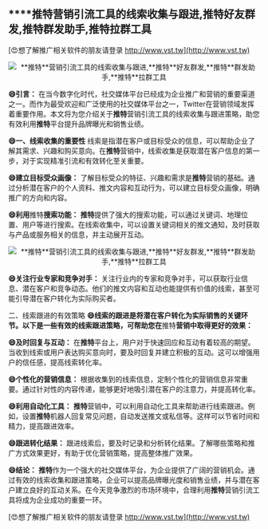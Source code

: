 ## ****推特**营销引流工具的线索收集与跟进,**推特**好友群发,**推特**群发助手,**推特**拉群工具**

[😍想了解推广相关软件的朋友请登录 http://www.vst.tw](http://www.vst.tw)

 <center><img src="https://vst.tw/MP4/tuiguang/png/0.png" alt="**推特**营销引流工具的线索收集与跟进,**推特**好友群发,**推特**群发助手,**推特**拉群工具"></center>

**😄引言：**
在当今数字化时代，社交媒体平台已经成为企业推广和营销的重要渠道之一。而作为最受欢迎和广泛使用的社交媒体平台之一，Twitter在营销领域发挥着重要作用。本文将为您介绍关于**推特**营销引流工具的线索收集与跟进策略，助您有效利用**推特**平台提升品牌曝光和销售业绩。

**😄一、线索收集的重要性**
线索是指潜在客户或目标受众的信息，可以帮助企业了解其需求、兴趣和购买意向。在**推特**营销中，线索收集是获取潜在客户信息的第一步，对于实现精准引流和有效转化至关重要。

**😄建立目标受众画像：**
了解目标受众的特征、兴趣和需求是**推特**营销的基础。通过分析潜在客户的个人资料、推文内容和互动行为，可以建立目标受众画像，明确推广的方向和内容。

**😄利用**推特**搜索功能：**
**推特**提供了强大的搜索功能，可以通过关键词、地理位置、用户等进行搜索。在线索收集中，可以设置关键词相关的推文通知，及时获取与产品或服务相关的信息，并主动展开互动。

 <center><img src="https://vst.tw/MP4/tuiguang/png/2.png" alt="**推特**营销引流工具的线索收集与跟进,**推特**好友群发,**推特**群发助手,**推特**拉群工具"></center>

**😄关注行业专家和竞争对手：**
关注行业内的专家和竞争对手，可以获取行业信息、潜在客户和竞争动态。他们的推文内容和互动也能提供有价值的线索，甚至可能引导潜在客户转化为实际购买者。

二、线索跟进的有效策略
**😄线索的跟进是将潜在客户转化为实际销售的关键环节。以下是一些有效的线索跟进策略，可帮助您在**推特**营销中取得更好的效果：**

**😄及时回复与互动：**
在**推特**平台上，用户对于快速回应和互动有着较高的期望。当收到线索或用户表达购买意向时，要及时回复并建立积极的互动。这可以增强用户的信任感，提高线索转化率。

**😄个性化的营销信息：**
根据收集到的线索信息，定制个性化的营销信息非常重要。通过针对性的内容传递，能够更好地吸引潜在客户的注意力，并提高转化率。

**😄利用自动化工具：**
**推特**营销中，可以利用自动化工具来帮助进行线索跟进。例如，设置**推特**机器人回复常见问题，自动发送推文或私信等。这样可以节省时间和精力，提高跟进效率。

**😄跟进转化结果：**
跟进线索后，要及时记录和分析转化结果。了解哪些策略和推广方式效果更好，有助于优化营销策略，提高整体推广效果。

**😄结论：**
**推特**作为一个强大的社交媒体平台，为企业提供了广阔的营销机会。通过有效的线索收集和跟进策略，企业可以提高品牌曝光度和销售业绩，并与潜在客户建立良好的互动关系。在今天竞争激烈的市场环境中，合理利用**推特**营销引流工具将成为企业成功的重要一环。

[😍想了解推广相关软件的朋友请登录 http://www.vst.tw](http://www.vst.tw)



